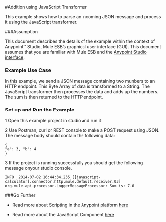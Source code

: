 #Addition using JavaScript Transformer

This example shows how to parse an incoming JSON message and process it using the JavaScript transformer.

###Assumption

This document describes the details of the example within the context of Anypoint™ Studio, Mule ESB’s graphical user interface (GUI). This document assumes that you are familiar with Mule ESB and the [Anypoint Studio interface](http://www.mulesoft.org/documentation/display/current/Anypoint+Studio+Essentials).

### Example Use Case

In this example, we send a JSON message containing two munbers to an HTTP endpoint. This Byte Array of data is transformed to a String. The JavaScript transformer then processes the data and adds up the numbers. The sum is then returned to the HTTP endpoint.

### Set up and Run the Example


1  Open this example project in studio and run it

2  Use Postman, curl or REST console to make a POST request using JSON. The message body should contain the following data:

    {
    "a": 3, "b": 4
    }

3 If the project is running successfully you should get the following message onyour studio console.

    INFO  2014-07-02 16:44:34,235 [[javascript-calculator].connector.http.mule.default.receiver.03] org.mule.api.processor.LoggerMessageProcessor: Sum is: 7.0
    
    
###Go Further

* Read more about Scripting in the Anypoint platform [here](http://www.mulesoft.org/documentation/display/33X/Scripting+Example)

* Read more about the JavaScript Component [here](http://www.mulesoft.org/documentation/display/current/JavaScript+Component+Reference)

